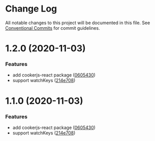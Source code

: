 # Change Log

All notable changes to this project will be documented in this file.
See [Conventional Commits](https://conventionalcommits.org) for commit guidelines.

# 1.2.0 (2020-11-03)


### Features

* add cookerjs-react package ([0605430](https://github.com/CroatiaParanoia/cooker/commit/060543048c4204de37453a396df661dccdc379c2))
* support watchKeys ([214e708](https://github.com/CroatiaParanoia/cooker/commit/214e7085ae807e9fda43de507c3da05da3ade3b6))





# 1.1.0 (2020-11-03)


### Features

* add cookerjs-react package ([0605430](https://github.com/CroatiaParanoia/cooker/commit/060543048c4204de37453a396df661dccdc379c2))
* support watchKeys ([214e708](https://github.com/CroatiaParanoia/cooker/commit/214e7085ae807e9fda43de507c3da05da3ade3b6))
